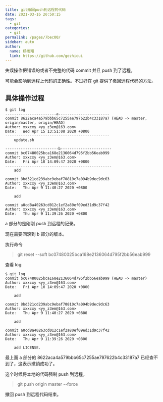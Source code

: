 ```yaml
---
title: git撤回push到远程的代码
date: 2021-03-16 20:50:15
tags:
  - git
categories:
  - git
permalink: /pages/7bec00/
sidebar: auto
author:
  name: 杨雨翔
  link: https://github.com/gezhicui
---
```


失误操作把错误的或者不完整的代码 commit 并且 push 到了远程。

可能会影响到远程上代码的正确性。不过好在 git 提供了撤回远程代码的方法。

## 具体操作过程

```
$ git log
-----------------------a-----------------------
commit 8622aca4a579bbb65c7255ae797622b4c33187a7 (HEAD -> master, origin/master, origin/HEAD)
Author: xxxcxy <yy_z3em@163.com>
Date:   Wed Apr 15 13:51:08 2020 +0800
-----------------------------------------------
    update.sh

------------------------b-----------------------
commit bc07480025bca168e2136064d795f2bb56eab999
Author: xxxcxy <yy_z3em@163.com>
Date:   Fri Apr 10 14:09:47 2020 +0800
------------------------------------------------
    add

commit 8bd321cd239abc9ebaf70810c7a094b9dec9dc63
Author: xxxcxy <yy_z3em@163.com>
Date:   Thu Apr 9 11:40:27 2020 +0800

    add

commit a0cd8a40263cd012c1ef2a80ef09ed31d9c37f42
Author: xxxcxy <yy_z3em@163.com>
Date:   Thu Apr 9 11:39:26 2020 +0800
```

a 部分的是刚刚 push 到远程的记录。

现在需要回滚到 b 部分的版本。

执行命令

> git reset --soft bc07480025bca168e2136064d795f2bb56eab999

查看 log

```
$ git log
commit bc07480025bca168e2136064d795f2bb56eab999 (HEAD -> master)
Author: xxxcxy <yy_z3em@163.com>
Date:   Fri Apr 10 14:09:47 2020 +0800

    add

commit 8bd321cd239abc9ebaf70810c7a094b9dec9dc63
Author: xxxcxy <yy_z3em@163.com>
Date:   Thu Apr 9 11:40:27 2020 +0800

    add

commit a0cd8a40263cd012c1ef2a80ef09ed31d9c37f42
Author: xxxcxy <yy_z3em@163.com>
Date:   Thu Apr 9 11:39:26 2020 +0800

    add LICENSE.
```

最上面 a 部分的 8622aca4a579bbb65c7255ae797622b4c33187a7 已经查不到了，这表示撤销成功了。

这个时候将本地的代码强制 push 到远程。

> git push origin master --force

撤回 push 到远程代码结束。
